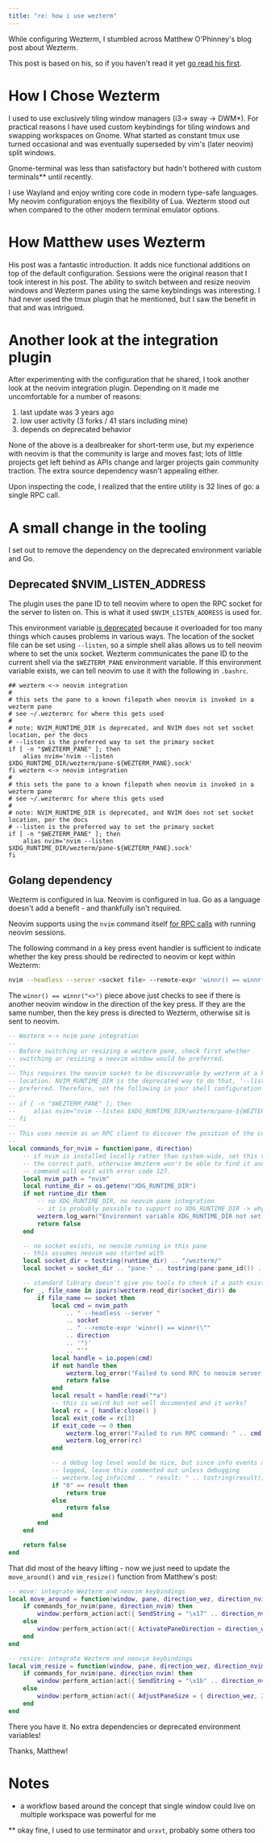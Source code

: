 ```yaml
---
title: "re: how i use wezterm"
---
```


While configuring Wezterm, I stumbled across Matthew O'Phinney's blog
post about Wezterm.

This post is based on his, so if you haven't read it yet
[go read his first](https://mwop.net/blog/2024-07-04-how-i-use-wezterm.html).

# How I Chose Wezterm

I used to use exclusively tiling window managers (i3-> sway -> DWM*). For
practical reasons I have used custom keybindings for tiling windows and
swapping workspaces on Gnome. What started as constant tmux use turned
occasional and was eventually superseded by vim's (later neovim) split windows.

Gnome-terminal was less than satisfactory but hadn't bothered with custom
terminals** until recently.

I use Wayland and enjoy writing core code in modern type-safe languages. My
neovim configuration enjoys the flexibility of Lua. Wezterm stood
out when compared to the other modern terminal emulator options.

# How Matthew uses Wezterm

His post was a fantastic introduction. It adds nice functional additions on top
of the default configuration. Sessions were the original reason that I took
interest in his post. The ability to switch between and resize neovim windows
and Wezterm panes using the same keybindings was interesting. I had never used
the tmux plugin that he mentioned, but I saw the benefit in that and was
intrigued.

# Another look at the integration plugin

After experimenting with the configuration that he shared, I took another look
at the neovim integration plugin. Depending on it made me uncomfortable for a
number of reasons:

1. last update was 3 years ago
2. low user activity (3 forks / 41 stars including mine)
3. depends on deprecated behavior

None of the above is a dealbreaker for short-term use, but my experience with
neovim is that the community is large and moves fast; lots of little projects
get left behind as APIs change and larger projects gain community traction. The
extra source dependency wasn't appealing either.

Upon inspecting the code, I realized that the entire utility is 32 lines of go:
a single RPC call.

# A small change in the tooling

I set out to remove the dependency on the deprecated environment variable and
Go.

## Deprecated $NVIM_LISTEN_ADDRESS

The plugin uses the pane ID to tell neovim where to open the RPC socket for the
server to listen on. This is what it used `$NVIM_LISTEN_ADDRESS` is used for.

This environment variable [is
deprecated](https://neovim.io/doc/user/deprecated.html#_environment-variables)
because it overloaded for too many things which causes problems in various
ways. The location of the socket file can be set using `--listen`, so a simple
shell alias allows us to tell neovim where to set the unix socket. Wezterm
communicates the pane ID to the current shell via the `$WEZTERM_PANE`
environment variable. If this environment variable exists, we can tell neovim
to use it with the following in `.bashrc`.

```
## wezterm <-> neovim integration
#
# this sets the pane to a known filepath when neovim is invoked in a wezterm pane
# see ~/.weztermrc for where this gets used
#
# note: NVIM_RUNTIME_DIR is deprecated, and NVIM does not set socket location, per the docs
# --listen is the preferred way to set the primary socket
if [ -n "$WEZTERM_PANE" ]; then
    alias nvim='nvim --listen $XDG_RUNTIME_DIR/wezterm/pane-${WEZTERM_PANE}.sock'
fi wezterm <-> neovim integration
#
# this sets the pane to a known filepath when neovim is invoked in a wezterm pane
# see ~/.weztermrc for where this gets used
#
# note: NVIM_RUNTIME_DIR is deprecated, and NVIM does not set socket location, per the docs
# --listen is the preferred way to set the primary socket
if [ -n "$WEZTERM_PANE" ]; then
    alias nvim='nvim --listen $XDG_RUNTIME_DIR/wezterm/pane-${WEZTERM_PANE}.sock'
fi
```

## Golang dependency

Wezterm is configured in lua. Neovim is configured in lua. Go as a language
doesn't add a benefit - and thankfully isn't required.

Neovim supports using the `nvim` command itself
[for RPC calls](https://neovim.io/doc/user/remote.html) with running neovim
sessions.

The following command in a key press event handler is sufficient to indicate
whether the key press should be redirected to neovim or kept within Wezterm:

```bash
nvim --headless --server <socket file> --remote-expr 'winnr() == winnr("<direction>")'
```

The `winnr() == winnr("<>")` piece above just checks to see if there is another
neovim window in the direction of the key press. If they are the same number,
then the key press is directed to Wezterm, otherwise sit is sent to neovim.

```lua
-- Wezterm <-> nvim pane integration
--
-- Before switching or resizing a wezterm pane, check first whether
-- switching or resizing a neovim window would be preferred.
--
-- This requires the neovim socket to be discoverable by wezterm at a known
-- location. NVIM_RUNTIME_DIR is the deprecated way to do that, '--listen' is
-- preferred. Therefore, set the following in your shell configuration
--
-- if [ -n "$WEZTERM_PANE" ]; then
--     alias nvim="nvim --listen $XDG_RUNTIME_DIR/wezterm/pane-${WEZTERM_PANE}.sock"
-- fi
--
-- This uses neovim as an RPC client to discover the position of the current window.
--
local commands_for_nvim = function(pane, direction)
	-- if nvim is installed locally rather than system-wide, set this variable to
    -- the correct path, otherwise Wezterm won't be able to find it and the nvim
    -- command will exit with error code 127.
	local nvim_path = "nvim"
	local runtime_dir = os.getenv("XDG_RUNTIME_DIR")
	if not runtime_dir then
		-- no XDG_RUNTIME_DIR, no neovim pane integration
		-- it is probably possible to support no XDG_RUNTIME_DIR -> why bother?
		wezterm.log_warn("Environment variable XDG_RUNTIME_DIR not set, neovim integration not supported.")
		return false
	end

	-- no socket exists, no neovim running in this pane
	-- this assumes neovim was started with
	local socket_dir = tostring(runtime_dir) .. "/wezterm/"
	local socket = socket_dir .. "pane-" .. tostring(pane:pane_id()) .. ".sock"

	-- standard library doesn't give you tools to check if a path exists
	for _, file_name in ipairs(wezterm.read_dir(socket_dir)) do
		if file_name == socket then
			local cmd = nvim_path
				.. " --headless --server "
				.. socket
				.. " --remote-expr 'winnr() == winnr(\""
				.. direction
				.. '")'
				.. "'"
			local handle = io.popen(cmd)
			if not handle then
				wezterm.log_error("Failed to send RPC to neovim server: " .. cmd)
				return false
			end
			local result = handle:read("*a")
			-- this is weird but not well documented and it works?
			local rc = { handle:close() }
			local exit_code = rc[3]
			if exit_code ~= 0 then
				wezterm.log_error("Failed to run RPC command: " .. cmd .. " - ")
				wezterm.log_error(rc)
			end

			-- a debug log level would be nice, but since info events are
			-- logged, leave this commented out unless debugging
			-- wezterm.log_info(cmd .. " result: " .. tostring(result))
			if "0" == result then
				return true
			else
				return false
			end
		end
	end

	return false
end
```

That did most of the heavy lifting - now we just need to update the
`move_around()` and `vim_resize()` function from Matthew's post:

```lua
-- move: integrate Wezterm and neovim keybindings
local move_around = function(window, pane, direction_wez, direction_nvim)
	if commands_for_nvim(pane, direction_nvim) then
		window:perform_action(act({ SendString = "\x17" .. direction_nvim }), pane)
	else
		window:perform_action(act({ ActivatePaneDirection = direction_wez }), pane)
	end
end

-- resize: integrate Wezterm and neovim keybindings
local vim_resize = function(window, pane, direction_wez, direction_nvim)
	if commands_for_nvim(pane, direction_nvim) then
		window:perform_action(act({ SendString = "\x1b" .. direction_nvim }), pane)
	else
		window:perform_action(act({ AdjustPaneSize = { direction_wez, 2 } }), pane)
	end
end
```

There you have it. No extra dependencies or deprecated environment variables!

Thanks, Matthew!

# Notes

* a workflow based around the concept that single window could live on multiple
  workspace was powerful for me

** okay fine, I used to use terminator and `urxvt`, probably some others too

